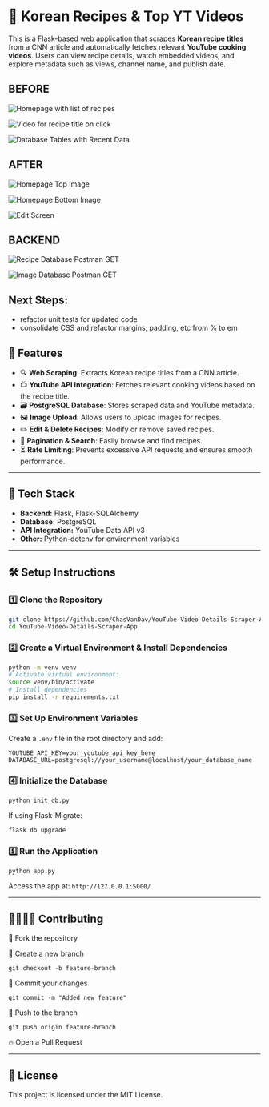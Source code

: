 # 🍜 Korean Recipes & Top YT Videos

This is a Flask-based web application that scrapes **Korean recipe titles** from a CNN article and automatically fetches relevant **YouTube cooking videos**. Users can view recipe details, watch embedded videos, and explore metadata such as views, channel name, and publish date.

## BEFORE

![Homepage with list of recipes](static/images/homepage_screenshot.png)

![Video for recipe title on click](static/images/video_screenshot.png)

![Database Tables with Recent Data](static/images/database_screenshot.png)

## AFTER

![Homepage Top Image](static/images/homepage_after_1.png)

![Homepage Bottom Image](static/images/homepage_after_2.png)

![Edit Screen](static/images/edit_screen.png)

## BACKEND

![Recipe Database Postman GET](static/images/database_get.png)

![Image Database Postman GET](static/images/database_image_upload.png)

## Next Steps:

- refactor unit tests for updated code
- consolidate CSS and refactor margins, padding, etc from % to em

## 🎯 Features

- 🔍 **Web Scraping**: Extracts Korean recipe titles from a CNN article.
- 📺 **YouTube API Integration**: Fetches relevant cooking videos based on the recipe title.
- 🗃 **PostgreSQL Database**: Stores scraped data and YouTube metadata.
- 🖼 **Image Upload**: Allows users to upload images for recipes.
- ✏️ **Edit & Delete Recipes**: Modify or remove saved recipes.
- 📌 **Pagination & Search**: Easily browse and find recipes.
- ⏳ **Rate Limiting**: Prevents excessive API requests and ensures smooth performance.

---

## 🚀 Tech Stack

- **Backend:** Flask, Flask-SQLAlchemy
- **Database:** PostgreSQL
- **API Integration:** YouTube Data API v3
- **Other:** Python-dotenv for environment variables

---

## 🛠️ Setup Instructions

### 1️⃣ Clone the Repository

```sh
git clone https://github.com/ChasVanDav/YouTube-Video-Details-Scraper-App.git
cd YouTube-Video-Details-Scraper-App
```

### 2️⃣ Create a Virtual Environment & Install Dependencies

```sh
python -m venv venv
# Activate virtual environment:
source venv/bin/activate
# Install dependencies
pip install -r requirements.txt
```

### 3️⃣ Set Up Environment Variables

Create a `.env` file in the root directory and add:

```
YOUTUBE_API_KEY=your_youtube_api_key_here
DATABASE_URL=postgresql://your_username@localhost/your_database_name
```

### 4️⃣ Initialize the Database

```sh
python init_db.py
```

If using Flask-Migrate:

```sh
flask db upgrade
```

### 5️⃣ Run the Application

```sh
python app.py
```

Access the app at: `http://127.0.0.1:5000/`

---

## 🫱🏾‍🫲🏻 Contributing

🍴 Fork the repository

🌱 Create a new branch

`git checkout -b feature-branch`

💾 Commit your changes

`git commit -m "Added new feature"`

🚀 Push to the branch

`git push origin feature-branch`

🔥 Open a Pull Request

---

## 📜 License

This project is licensed under the MIT License.
